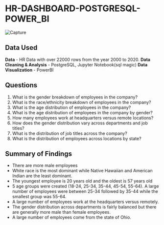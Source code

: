 # HR-DASHBOARD-POSTGRESQL-POWER_BI

![Capture](https://user-images.githubusercontent.com/131655075/234821397-071a3853-b75f-437b-8850-89f2b6d7b6c2.JPG)

## Data Used
**Data** - HR Data with over 22000 rows from the year 2000 to 2020.
**Data Cleaning & Analysis** - PostgreSQL, Jupyter Notebook(sql magic)
**Data Visualization** - PowerBI

## Questions
1. What is the gender breakdown of employees in the company?
2. What is the race/ethnicity breakdown of employees in the company?
3. What is the age distribution of employees in the company?
4. What is the age distribution of employees in the company by gender?
5. How many employees work at headquarters versus remote locations?
6. How does the gender distribution vary across departments and job titles?
7. What is the distribution of job titles across the company?
8. What is the distribution of employees across locations by state?

## Summary of Findings
 - There are more male employees
 - White race is the most dominant while Native Hawaiian and American Indian are the least dominant.
 - The youngest employee is 20 years old and the oldest is 57 years old
 - 5 age groups were created (18-24, 25-34, 35-44, 45-54, 55-64). A large number of employees were between 25-34 followed by 35-44 while the smallest group was 55-64.
 - A large number of employees work at the headquarters versus remotely.
 - The gender distribution across departments is fairly balanced but there are generally more male than female employees.
 - A large number of employees come from the state of Ohio.
